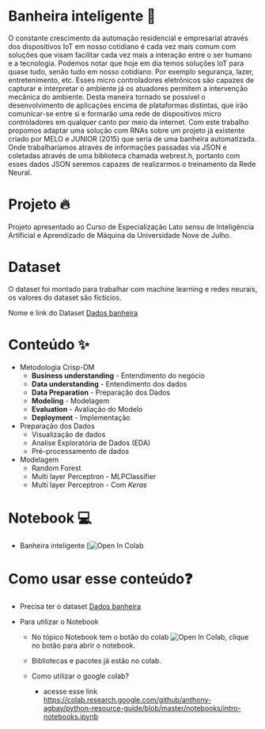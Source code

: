 # Banheira inteligente 🛁


O constante crescimento da automação residencial e empresarial através dos dispositivos IoT em nosso cotidiano é cada vez mais comum com soluções que visam facilitar cada vez mais a interação entre o ser humano e a tecnologia. Podemos notar que hoje em dia temos soluções IoT para quase tudo, senão tudo em nosso cotidiano. Por exemplo segurança, lazer, entretenimento, etc. Esses micro controladores eletrônicos são capazes de capturar e interpretar o ambiente já os atuadores permitem a intervenção mecânica do ambiente.
Desta maneira tornado se possível o desenvolvimento de aplicações encima de plataformas distintas, que irão comunicar-se entre si e formarão uma rede de dispositivos micro controladores em qualquer canto por meio da internet.
Com este trabalho propomos adaptar uma solução com RNAs sobre um projeto já existente criado por MELO e JUNIOR (2015) que seria de uma banheira automatizada. Onde trabalharíamos através de informações passadas via JSON e coletadas através de uma biblioteca chamada webrest.h, portanto com esses dados JSON seremos capazes de realizarmos o treinamento da Rede Neural.


# Projeto 🔥
Projeto apresentado ao Curso de Especialização Lato sensu de Inteligência Artificial e Aprendizado de Máquina da Universidade Nove de Julho.

# Dataset

O dataset foi montado para trabalhar com machine learning e redes neurais, os valores do dataset são fictícios.

Nome e link do Dataset [Dados banheira](https://drive.google.com/file/d/15kELqVoD_VzgMbJXcBcjBvY-MmrukHWh/view?usp=sharing) 

# Conteúdo ✨

* Metodologia Crisp-DM
  - **Business understanding** - Entendimento do negócio
  - **Data understanding** - Entendimento dos dados
  - **Data Preparation** - Preparação dos Dados
  - **Modeling** - Modelagem
  - **Evaluation** - Avaliação do Modelo
  - **Deployment** - Implementação
* Preparação dos Dados
  - Visualização de dados
  - Analise Exploratória de Dados (EDA)
  - Pré-processamento de dados
* Modelagem
  - Random Forest
  - Multi layer Perceptron - MLPClassifier
  - Multi layer Perceptron - Com *Keras*
  
 # Notebook 💻
  - Banheira inteligente [![Open In Colab](https://drive.google.com/file/d/15kELqVoD_VzgMbJXcBcjBvY-MmrukHWh/view?usp=sharing)
 
 # Como usar esse conteúdo❓
  - Precisa ter o dataset [Dados banheira](https://drive.google.com/file/d/15kELqVoD_VzgMbJXcBcjBvY-MmrukHWh/view?usp=sharing) 

  * Para utilizar o Notebook
    * No tópico Notebook tem o botão do colab ![Open In Colab](https://colab.research.google.com/assets/colab-badge.svg), clique no botão para abrir o notebook.

    * Bibliotecas e pacotes já estão no colab.

    * Como utilizar o google colab? 
      * acesse esse link https://colab.research.google.com/github/anthony-agbay/python-resource-guide/blob/master/notebooks/intro-notebooks.ipynb

